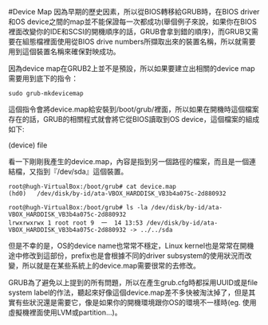 #Device Map
因為早期的歷史因素，所以從BIOS轉移給GRUB時，在BIOS driver和OS device之間的map並不能保證每一次都成功\(舉個例子來說，如果你在BIOS裡面改變你的IDE和SCSI的開機順序的話，GRUB會拿到錯的順序\)，而GRUB又需要在組態檔裡面使用從BIOS drive numbers所擷取出來的裝置名稱，所以就需要用到這個裝置名稱來確保對映成功。

因為device map在GRUB2上並不是預設，所以如果要建立出相關的device map需要用到底下的指令：

`sudo grub-mkdevicemap`

這個指令會將device.map給安裝到/boot/grub/裡面，所以如果在開機時這個檔案存在的話，GRUB的相關程式就會將它從BIOS讀取到OS device，這個檔案的組成如下:

\(device\) file

看一下剛剛我產生的device.map，內容是指到另一個路徑的檔案，而且是一個連結檔，又指到『/dev/sda』這個裝置。


```
root@hugh-VirtualBox:/boot/grub# cat device.map
(hd0)   /dev/disk/by-id/ata-VBOX_HARDDISK_VB3b4a075c-2d880932

root@hugh-VirtualBox:/boot/grub# ls -la /dev/disk/by-id/ata-VBOX_HARDDISK_VB3b4a075c-2d880932
lrwxrwxrwx 1 root root 9  一  14 13:53 /dev/disk/by-id/ata-VBOX_HARDDISK_VB3b4a075c-2d880932 -> ../../sda
```

但是不幸的是，OS的device name也常常不穩定，Linux kernel也是常常在開機途中修改到這部份，prefix也是會根據不同的driver subsystem的使用狀況而改變，所以就是在某些系統上的device.map需要很常的去修改。

GRUB為了避免以上提到的所有問題，所以在產生grub.cfg時都採用UUID或是file system label的作法，聽起來好像這個device.map差不多快被淘汰掉了，但是其實有些狀況還是需要它，像是如果你的開機環境跟你OS的環境不一樣時(eg. 使用虛擬機裡面使用LVM或partition...)。





